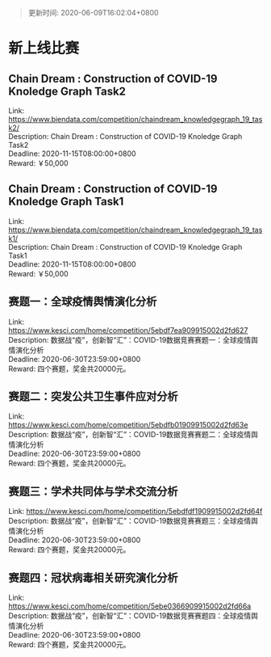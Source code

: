 > 更新时间: 2020-06-09T16:02:04+0800 

# 新上线比赛


## Chain Dream : Construction of COVID-19 Knoledge Graph Task2
Link: https://www.biendata.com/competition/chaindream_knowledgegraph_19_task2/  
Description: Chain Dream : Construction of COVID-19 Knoledge Graph Task2  
Deadline: 2020-11-15T08:00:00+0800  
Reward: ￥50,000  

## Chain Dream : Construction of COVID-19 Knoledge Graph Task1
Link: https://www.biendata.com/competition/chaindream_knowledgegraph_19_task1/  
Description: Chain Dream : Construction of COVID-19 Knoledge Graph Task1  
Deadline: 2020-11-15T08:00:00+0800  
Reward: ￥50,000  

## 赛题一：全球疫情舆情演化分析
Link: https://www.kesci.com/home/competition/5ebdf7ea909915002d2fd627  
Description:  数据战“疫”，创新智“汇”：COVID-19数据竞赛赛题一：全球疫情舆情演化分析  
Deadline: 2020-06-30T23:59:00+0800  
Reward: 四个赛题，奖金共20000元。  

## 赛题二：突发公共卫生事件应对分析
Link: https://www.kesci.com/home/competition/5ebdfb01909915002d2fd63e  
Description: 数据战“疫”，创新智“汇”：COVID-19数据竞赛赛题二：全球疫情舆情演化分析  
Deadline: 2020-06-30T23:59:00+0800  
Reward: 四个赛题，奖金共20000元。  

## 赛题三：学术共同体与学术交流分析
Link: https://www.kesci.com/home/competition/5ebdfdf1909915002d2fd64f  
Description:  数据战“疫”，创新智“汇”：COVID-19数据竞赛赛题三：全球疫情舆情演化分析  
Deadline: 2020-06-30T23:59:00+0800  
Reward: 四个赛题，奖金共20000元。  

## 赛题四：冠状病毒相关研究演化分析
Link: https://www.kesci.com/home/competition/5ebe0366909915002d2fd66a  
Description:  数据战“疫”，创新智“汇”：COVID-19数据竞赛赛题四：全球疫情舆情演化分析  
Deadline: 2020-06-30T23:59:00+0800  
Reward: 四个赛题，奖金共20000元。  

